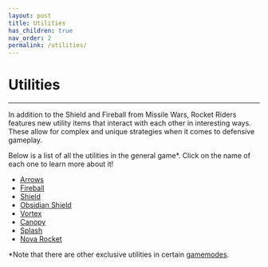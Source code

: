 ```yaml
---
layout: post
title: Utilities
has_children: true
nav_order: 2
permalink: /utilities/
---
```

# Utilities
---

In addition to the Shield and Fireball from Missile Wars, Rocket Riders features new utility items that interact with each other in interesting ways. These allow for complex and unique strategies when it comes to defensive gameplay.

Below is a list of all the utilities in the general game*. Click on the name of each one to learn more about it!

- [Arrows](https://zeroniaserver.github.io/RocketRidersWiki/utilities/)
- [Fireball](https://zeroniaserver.github.io/RocketRidersWiki/utilities/)
- [Shield](https://zeroniaserver.github.io/RocketRidersWiki/utilities/)  
- [Obsidian Shield](https://zeroniaserver.github.io/RocketRidersWiki/utilities/)    
- [Vortex](https://zeroniaserver.github.io/RocketRidersWiki/utilities/)  
- [Canopy](https://zeroniaserver.github.io/RocketRidersWiki/utilities/)  
- [Splash](https://zeroniaserver.github.io/RocketRidersWiki/utilities/)  
- [Nova Rocket](https://zeroniaserver.github.io/RocketRidersWiki/utilities/)  

*Note that there are other exclusive utilities in certain [gamemodes](https://zeroniaserver.github.io/RocketRidersWiki/gamemodes).

